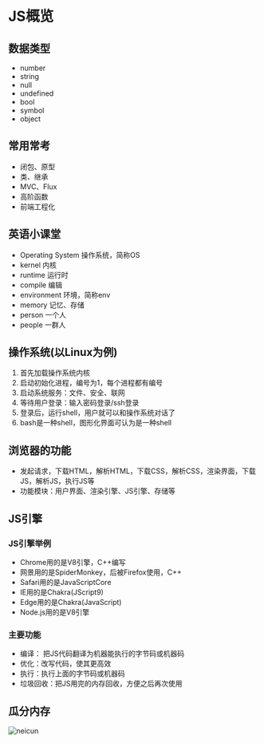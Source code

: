 # JS概览
## 数据类型
* number
* string
* null
* undefined
* bool
* symbol
* object

## 常用常考
* 闭包、原型
* 类、继承
* MVC、Flux
* 高阶函数
* 前端工程化

## 英语小课堂
* Operating System 操作系统，简称OS
* kernel 内核
* runtime 运行时
* compile 编辑
* environment 环境，简称env
* memory 记忆、存储
* person 一个人
* people 一群人

## 操作系统(以Linux为例)
1. 首先加载操作系统内核
2. 启动初始化进程，编号为1，每个进程都有编号
3. 启动系统服务：文件、安全、联网
4. 等待用户登录：输入密码登录/ssh登录
5. 登录后，运行shell，用户就可以和操作系统对话了
6. bash是一种shell，图形化界面可认为是一种shell

## 浏览器的功能
* 发起请求，下载HTML，解析HTML，下载CSS，解析CSS，渲染界面，下载JS，解析JS，执行JS等
* 功能模块：用户界面、渲染引擎、JS引擎、存储等

## JS引擎
### JS引擎举例
* Chrome用的是V8引擎，C++编写
* 网景用的是SpiderMonkey，后被Firefox使用，C++
* Safari用的是JavaScriptCore
* IE用的是Chakra(JScript9) 
* Edge用的是Chakra(JavaScript)
* Node.js用的是V8引擎

### 主要功能
* 编译： 把JS代码翻译为机器能执行的字节码或机器码
* 优化：改写代码，使其更高效
* 执行：执行上面的字节码或机器码
* 垃圾回收：把JS用完的内存回收，方便之后再次使用

## 瓜分内存
![neicun](https://user-images.githubusercontent.com/26460242/126871963-46545be2-e147-4247-b776-aa0c6c8bb9b0.PNG)



